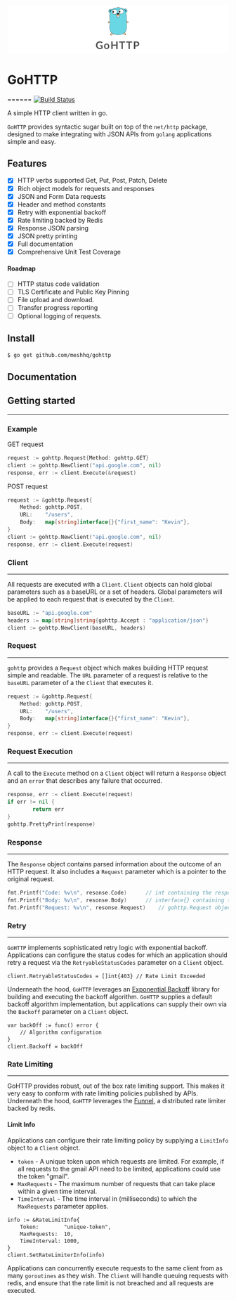 ![alt text](Assets/gohttp.png)

# GoHTTP
======
[![Build Status](https://travis-ci.org/meshhq/gohttp.svg?branch=master)](https://travis-ci.org/meshhq/gohttp)

A simple HTTP client written in go.

`GoHTTP` provides syntactic sugar built on top of the `net/http` package, designed to make integrating with JSON APIs from `golang` applications simple and easy.

## Features

- [x] HTTP verbs supported Get, Put, Post, Patch, Delete
- [x] Rich object models for requests and responses
- [x] JSON and Form Data requests
- [x] Header and method constants
- [x] Retry with exponential backoff
- [x] Rate limiting backed by Redis
- [x] Response JSON parsing
- [x] JSON pretty printing
- [x] Full documentation
- [x] Comprehensive Unit Test Coverage

#### Roadmap

- [ ] HTTP status code validation
- [ ] TLS Certificate and Public Key Pinning
- [ ] File upload and download.
- [ ] Transfer progress reporting
- [ ] Optional logging of requests.

## Install

```
$ go get github.com/meshhq/gohttp
```

## Documentation

## Getting started
---

### Example

GET request

```go
request := gohttp.Request{Method: gohttp.GET}
client := gohttp.NewClient("api.google.com", nil)
response, err := client.Execute(&request)
```

POST request

```go
request := &gohttp.Request{
	Method: gohttp.POST,
	URL:    "/users",
	Body: 	map[string]interface{}{"first_name": "Kevin"},
}
client := gohttp.NewClient("api.google.com", nil)
response, err := client.Execute(request)
```

### Client
---

All requests are executed with a `Client`. `Client` objects can hold global parameters such as a baseURL or a set of headers. Global parameters will be applied to each request that is executed by the `Client`.

```go
baseURL := "api.google.com"
headers := map[string]string{gohttp.Accept : "application/json"}
client := gohttp.NewClient(baseURL, headers)
```

### Request
---

`gohttp` provides a `Request` object which makes building HTTP request simple and readable. The `URL` parameter of a request is relative to the `baseURL` parameter of a the `Client` that executes it.

```go
request := &gohttp.Request{
	Method: gohttp.POST,
	URL:    "/users",
	Body: 	map[string]interface{}{"first_name": "Kevin"},
}
response, err := client.Execute(request)
```

### Request Execution
---

A call to the `Execute` method on a `Client` object will return a `Response` object and an `error` that describes any failure that occurred.

```go
response, err := client.Execute(request)
if err != nil {
        return err
}
gohttp.PrettyPrint(response)
```

### Response  
---

The `Response` object contains parsed information about the outcome of an HTTP request. It also includes a `Request` parameter which is a pointer to the original request.

```go
fmt.Printf("Code: %v\n", resonse.Code) 		// int containing the response code.
fmt.Printf("Body: %v\n", resonse.Body) 		// interface{} containing the parsed response body.
fmt.Printf("Request: %v\n", resonse.Request) 	// gohttp.Request object which is a pointer to the original request.
```

### Retry
---

`GoHTTP` implements sophisticated retry logic with exponential backoff. Applications can configure the status codes for which an application should retry a request via the `RetryableStatusCodes` parameter on a `Client` object.

```
client.RetryableStatusCodes = []int{403} // Rate Limit Exceeded
```

Underneath the hood, `GoHTTP` leverages an [Exponential Backoff](https://github.com/cenk/backoff) library for building and executing the backoff algorithm. `GoHTTP` supplies a default backoff algorithm implementation, but applications can supply their own via the `Backoff` parameter on a `Client` object.

```
var backOff := func() error {
	// Algorithm configuration
}
client.Backoff = backOff
```

### Rate Limiting
---

GoHTTP provides robust, out of the box rate limiting support. This makes it very easy to conform with rate limiting policies published by APIs. Underneath the hood, `GoHTTP` leverages the [Funnel](https://github.com/meshhq/funnel), a distributed rate limiter backed by redis.

#### Limit Info

Applications can configure their rate limiting policy by supplying a `LimitInfo` object to a `Client` object.

* `token` - A unique token upon which requests are limited. For example, if all requests to the gmail API need to be limited, applications could use the token "gmail".
* `MaxRequests` - The maximum number of requests that can take place within a given time interval.
* `TimeInterval` - The time interval in (milliseconds) to which the `MaxRequests` parameter applies.   

```
info := &RateLimitInfo{
	Token:        "unique-token",
	MaxRequests:  10,
	TimeInterval: 1000,
}
client.SetRateLimiterInfo(info)
```

Applications can concurrently execute requests to the same client from as many `goroutines` as they wish. The `Client` will handle queuing requests with redis, and ensure that the rate limit is not breached and all requests are executed.
